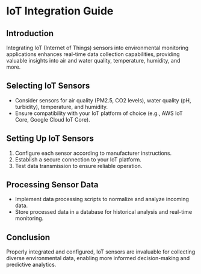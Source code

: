 # IoT Integration Guide

## Introduction
Integrating IoT (Internet of Things) sensors into environmental monitoring applications enhances real-time data collection capabilities, providing valuable insights into air and water quality, temperature, humidity, and more.

## Selecting IoT Sensors
- Consider sensors for air quality (PM2.5, CO2 levels), water quality (pH, turbidity), temperature, and humidity.
- Ensure compatibility with your IoT platform of choice (e.g., AWS IoT Core, Google Cloud IoT Core).

## Setting Up IoT Sensors
1. Configure each sensor according to manufacturer instructions.
2. Establish a secure connection to your IoT platform.
3. Test data transmission to ensure reliable operation.

## Processing Sensor Data
- Implement data processing scripts to normalize and analyze incoming data.
- Store processed data in a database for historical analysis and real-time monitoring.

## Conclusion
Properly integrated and configured, IoT sensors are invaluable for collecting diverse environmental data, enabling more informed decision-making and predictive analytics.